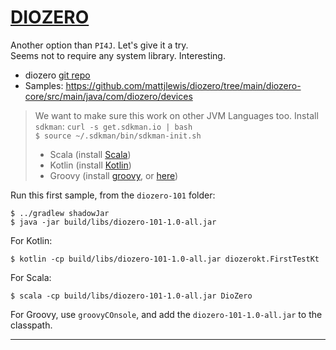 # [DIOZERO](https://www.diozero.com/)

Another option than `PI4J`. Let's give it a try.  
Seems not to require any system library. Interesting.

- diozero [git repo](https://github.com/mattjlewis/diozero)
- Samples: <https://github.com/mattjlewis/diozero/tree/main/diozero-core/src/main/java/com/diozero/devices>

> We want to make sure this work on other JVM Languages too.
> Install `sdkman`: `curl -s get.sdkman.io | bash`  
> `$ source ~/.sdkman/bin/sdkman-init.sh`
> - Scala (install [Scala](https://sdkman.io/sdks#scala))
> - Kotlin (install [Kotlin](https://sdkman.io/sdks#kotlin))
> - Groovy (install [groovy](https://sdkman.io/sdks#groovy), or [here](https://groovy-lang.org/install.html))

Run this first sample, from the `diozero-101` folder:
```
$ ../gradlew shadowJar
$ java -jar build/libs/diozero-101-1.0-all.jar
```
For Kotlin:
```
$ kotlin -cp build/libs/diozero-101-1.0-all.jar diozerokt.FirstTestKt 
```
For Scala:
```
$ scala -cp build/libs/diozero-101-1.0-all.jar DioZero
```
For Groovy, use `groovyCOnsole`, and add the `diozero-101-1.0-all.jar` to the classpath.

---
